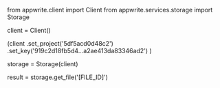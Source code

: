 from appwrite.client import Client
from appwrite.services.storage import Storage

client = Client()

(client
  .set_project('5df5acd0d48c2')
  .set_key('919c2d18fb5d4...a2ae413da83346ad2')
)

storage = Storage(client)

result = storage.get_file('[FILE_ID]')
